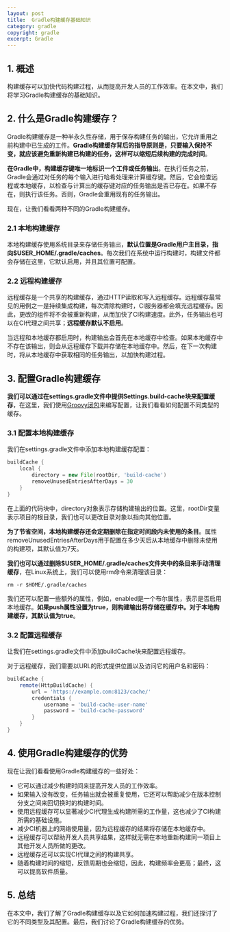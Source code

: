 ```yaml
---
layout: post
title:  Gradle构建缓存基础知识
category: gradle
copyright: gradle
excerpt: Gradle
---
```


## 1. 概述

构建缓存可以加快代码构建过程，从而提高开发人员的工作效率。在本文中，我们将学习Gradle构建缓存的基础知识。

## 2. 什么是Gradle构建缓存？

Gradle构建缓存是一种半永久性存储，用于保存构建任务的输出，它允许重用之前构建中已生成的工件。**Gradle构建缓存背后的指导原则是，只要输入保持不变，就应该避免重新构建已构建的任务，这样可以缩短后续构建的完成时间**。

**在Gradle中，构建缓存键唯一地标识一个工件或任务输出**。在执行任务之前，Gradle会通过对任务的每个输入进行哈希处理来计算缓存键。然后，它会检查远程或本地缓存，以检查与计算出的缓存键对应的任务输出是否已存在。如果不存在，则执行该任务。否则，Gradle会重用现有的任务输出。

现在，让我们看看两种不同的Gradle构建缓存。

### 2.1 本地构建缓存

本地构建缓存使用系统目录来存储任务输出，**默认位置是Gradle用户主目录，指向$USER_HOME/.gradle/caches**。每次我们在系统中运行构建时，构建文件都会存储在这里，它默认启用，并且其位置可配置。

### 2.2 远程构建缓存

远程缓存是一个共享的构建缓存，通过HTTP读取和写入远程缓存。远程缓存最常见的用例之一是持续集成构建，每次清除构建时，CI服务器都会填充远程缓存。因此，更改的组件将不会被重新构建，从而加快了CI构建速度。此外，任务输出也可以在CI代理之间共享；**远程缓存默认不启用**。

当远程和本地缓存都启用时，构建输出会首先在本地缓存中检查。如果本地缓存中不存在该输出，则会从远程缓存下载并存储在本地缓存中。然后，在下一次构建时，将从本地缓存中获取相同的任务输出，以加快构建过程。

## 3. 配置Gradle构建缓存

**我们可以通过在settings.gradle文件中提供Settings.build-cache块来配置缓存**，在这里，我们使用[Groovy闭包](https://www.baeldung.com/groovy-closures#:~:text=A%20closure%20is%20an%20anonymous,its%20local%20variables%20%E2%80%94%20during%20execution.)来编写配置，让我们看看如何配置不同类型的缓存。

### 3.1 配置本地构建缓存

我们在settings.gradle文件中添加本地构建缓存配置：

```groovy
buildCache {
    local {
        directory = new File(rootDir, 'build-cache')
        removeUnusedEntriesAfterDays = 30
    }
}
```

在上面的代码块中，directory对象表示存储构建输出的位置。这里，rootDir变量表示项目的根目录，我们也可以更改目录对象以指向其他位置。

**为了节省空间，本地构建缓存还会定期删除在指定时间段内未使用的条目**。属性removeUnusedEntriesAfterDays用于配置在多少天后从本地缓存中删除未使用的构建项，其默认值为7天。

**我们也可以通过删除$USER_HOME/.gradle/caches文件夹中的条目来手动清理缓存**，在Linux系统上，我们可以使用rm命令来清理该目录：

```shell
rm -r $HOME/.gradle/caches
```

我们还可以配置一些额外的属性，例如，enabled是一个布尔属性，表示是否启用本地缓存。**如果push属性设置为true，则构建输出将存储在缓存中。对于本地构建缓存，其默认值为true**。

### 3.2 配置远程缓存

让我们在settings.gradle文件中添加buildCache块来配置远程缓存。

对于远程缓存，我们需要以URL的形式提供位置以及访问它的用户名和密码：

```groovy
buildCache {
    remote(HttpBuildCache) {
        url = 'https://example.com:8123/cache/'
        credentials {
            username = 'build-cache-user-name'
            password = 'build-cache-password'
        }
    }
}
```

## 4. 使用Gradle构建缓存的优势

现在让我们看看使用Gradle构建缓存的一些好处：

- 它可以通过减少构建时间来提高开发人员的工作效率。
- 如果输入没有改变，任务输出就会被重复使用，它还可以帮助减少在版本控制分支之间来回切换时的构建时间。
- 使用远程缓存可以显著减少CI代理生成构建所需的工作量，这也减少了CI构建所需的基础设施。
- 减少CI机器上的网络使用量，因为远程缓存的结果将存储在本地缓存中。
- 远程缓存可以帮助开发人员共享结果，这样就无需在本地重新构建同一项目上其他开发人员所做的更改。
- 远程缓存还可以实现CI代理之间的构建共享。
- 随着构建时间的缩短，反馈周期也会缩短，因此，构建频率会更高；最终，这可以提高软件质量。

## 5. 总结

在本文中，我们了解了Gradle构建缓存以及它如何加速构建过程，我们还探讨了它的不同类型及其配置。最后，我们讨论了Gradle构建缓存的优势。